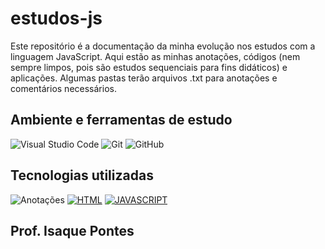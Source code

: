 # estudos-js
Este repositório é a documentação da minha evolução nos estudos com a linguagem JavaScript. Aqui estão as minhas anotações, códigos (nem sempre limpos, pois são estudos sequenciais para fins didáticos) e aplicações. Algumas pastas terão arquivos .txt para anotações e comentários necessários.
## Ambiente e ferramentas de estudo

![Visual Studio Code](https://img.shields.io/badge/-Visual%20Studio%20Code-0D1117?style=for-the-badge&logo=visual-studio-code&logoColor=007ACC&labelColor=0D1117)
![Git](https://img.shields.io/badge/-Git-0D1117?style=for-the-badge&logo=git&labelColor=0D1117)
![GitHub](https://img.shields.io/badge/-GitHub-0D1117?style=for-the-badge&logo=github&labelColor=0D1117)&nbsp;


## Tecnologias utilizadas
![Anotações](https://img.shields.io/badge/anotações-txt-172B4D?style=for-the-badge&logo=estacio&logoColor=blue)
[![HTML](https://img.shields.io/badge/HTML5-E34F26?style=for-the-badge&logo=html5&logoColor=white)]()
[![JAVASCRIPT](https://img.shields.io/badge/JavaScript-F7DF1E?style=for-the-badge&logo=javascript&logoColor=black)]()

## Prof. Isaque Pontes
